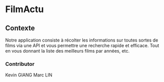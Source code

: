 # FilmActu

## Contexte

Notre application consiste à récolter les informations sur toutes sortes de films via une API et vous permettre une recherche rapide et efficace.
Tout en vous donnant la liste des meilleurs films par années, etc.


### Contributor

Kevin GIANG
Marc LIN
